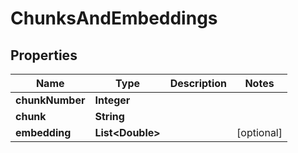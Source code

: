 

# ChunksAndEmbeddings


## Properties

| Name | Type | Description | Notes |
|------------ | ------------- | ------------- | -------------|
|**chunkNumber** | **Integer** |  |  |
|**chunk** | **String** |  |  |
|**embedding** | **List&lt;Double&gt;** |  |  [optional] |



